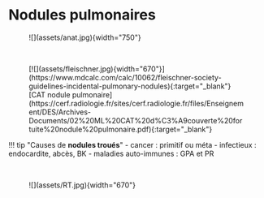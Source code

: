 # Nodules pulmonaires

<figure markdown="span">
    ![](assets/anat.jpg){width="750"}
</figure>

</br> 

<figure markdown="span">
    [![](assets/fleischner.jpg){width="670"}](https://www.mdcalc.com/calc/10062/fleischner-society-guidelines-incidental-pulmonary-nodules){:target="_blank"}  
    [CAT nodule pulmonaire](https://cerf.radiologie.fr/sites/cerf.radiologie.fr/files/Enseignement/DES/Archives-Documents/02%20ML%20CAT%20d%C3%A9couverte%20fortuite%20nodule%20pulmonaire.pdf){:target="_blank"}
</figure>

!!! tip "Causes de **nodules troués**"
    - cancer : primitif ou méta
    - infectieux : endocardite, abcès, BK
    - maladies auto-immunes : GPA et PR

</br>

<figure markdown="span">
    ![](assets/RT.jpg){width="670"}
</figure>